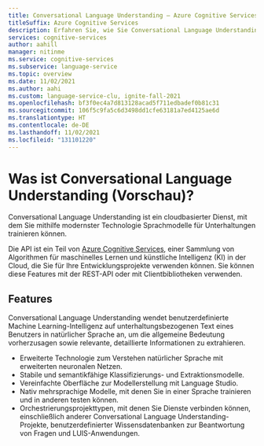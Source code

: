 ```yaml
---
title: Conversational Language Understanding – Azure Cognitive Services
titleSuffix: Azure Cognitive Services
description: Erfahren Sie, wie Sie Conversational Language Understanding verwenden.
services: cognitive-services
author: aahill
manager: nitinme
ms.service: cognitive-services
ms.subservice: language-service
ms.topic: overview
ms.date: 11/02/2021
ms.author: aahi
ms.custom: language-service-clu, ignite-fall-2021
ms.openlocfilehash: bf3f0ec4a7d813128acad5f711edbadef0b81c31
ms.sourcegitcommit: 106f5c9fa5c6d3498dd1cfe63181a7ed4125ae6d
ms.translationtype: HT
ms.contentlocale: de-DE
ms.lasthandoff: 11/02/2021
ms.locfileid: "131101220"
---
```

# <a name="what-is-conversational-language-understanding-preview"></a>Was ist Conversational Language Understanding (Vorschau)?

Conversational Language Understanding ist ein cloudbasierter Dienst, mit dem Sie mithilfe modernster Technologie Sprachmodelle für Unterhaltungen trainieren können. 

Die API ist ein Teil von [Azure Cognitive Services](../../index.yml), einer Sammlung von Algorithmen für maschinelles Lernen und künstliche Intelligenz (KI) in der Cloud, die Sie für Ihre Entwicklungsprojekte verwenden können. Sie können diese Features mit der REST-API oder mit Clientbibliotheken verwenden.

## <a name="features"></a>Features

Conversational Language Understanding wendet benutzerdefinierte Machine Learning-Intelligenz auf unterhaltungsbezogenen Text eines Benutzers in natürlicher Sprache an, um die allgemeine Bedeutung vorherzusagen sowie relevante, detaillierte Informationen zu extrahieren.

* Erweiterte Technologie zum Verstehen natürlicher Sprache mit erweiterten neuronalen Netzen.
* Stabile und semantikfähige Klassifizierungs- und Extraktionsmodelle.
* Vereinfachte Oberfläche zur Modellerstellung mit Language Studio.
* Nativ mehrsprachige Modelle, mit denen Sie in einer Sprache trainieren und in anderen testen können.
* Orchestrierungsprojekttypen, mit denen Sie Dienste verbinden können, einschließlich anderer Conversational Language Understanding-Projekte, benutzerdefinierter Wissensdatenbanken zur Beantwortung von Fragen und LUIS-Anwendungen.
